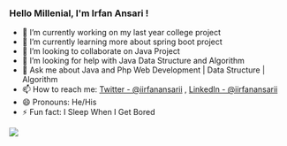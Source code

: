 ###  Hello Millenial, I'm Irfan Ansari !



- 🔭 I’m currently working on my last year college project
- 🌱 I’m currently learning more about spring boot project 
- 👯 I’m looking to collaborate on Java Project
- 🤔 I’m looking for help with Java Data Structure and Algorithm
- 💬 Ask me about Java and Php Web Development | Data Structure | Algorithm
- 📫 How to reach me: [Twitter - @iirfanansarii](https://twitter.com/iirfanansarii) , [LinkedIn - @iirfanansarii](https://www.linkedin.com/in/iirfanansarii/) 
- 😄 Pronouns: He/His
- ⚡ Fun fact: I Sleep When I Get Bored

<img src="https://github-readme-stats.vercel.app/api?username=iirfanansarii&&show_icons=true&title_color=ffffff&icon_color=bb2acf&text_color=daf7dc&bg_color=151515">


